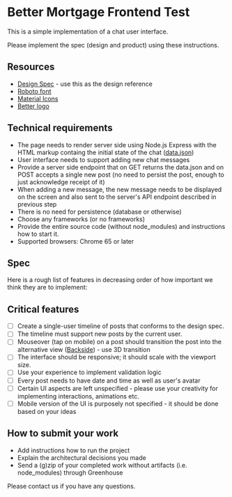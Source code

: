 # Better Mortgage Frontend Test

This is a simple implementation of a chat user interface.

Please implement the spec (design and product) using these instructions.

## Resources

* [Design Spec](Design-Spec-Main.png) - use this as the design reference
* [Roboto font](https://fonts.google.com/specimen/Roboto)
* [Material Icons](http://google.github.io/material-design-icons/)
* [Better logo](better-icon.svg)

## Technical requirements

* The page needs to render server side using Node.js Express with the HTML markup containg the initial state of the chat ([data.json](data.json)) 
* User interface needs to support adding new chat messages
* Provide a server side endpoint that on GET returns the data.json and on POST accepts a single new post (no need to persist the post, enough to just acknowledge receipt of it)
* When adding a new message, the new message needs to be displayed on the screen and also sent to the server's API endpoint described in previous step
* There is no need for persistence (database or otherwise)
* Choose any frameworks (or no frameworks)
* Provide the entire source code (without node_modules) and instructions how to start it.
* Supported browsers: Chrome 65 or later

## Spec

Here is a rough list of features in decreasing order of how important we think they are to implement:

## Critical features

* [ ] Create a single-user timeline of posts that conforms to the design spec.
* [ ] The timeline must support new posts by the current user.
* [ ] Mouseover (tap on mobile) on a post should transition the post into the alternative view ([Backside](Design-Spec-Click.png)) - use 3D transition
* [ ] The interface should be responsive; it should scale with the viewport size.
* [ ] Use your experience to implement validation logic
* [ ] Every post needs to have date and time as well as user's avatar
* [ ] Certain UI aspects are left unspecified - please use your creativity for implementing interactions, animations etc.
* [ ] Mobile version of the UI is purposely not specified - it should be done based on your ideas

## How to submit your work

* Add instructions how to run the project
* Explain the architectural decisions you made
* Send a (g)zip of your completed work without artifacts (i.e. node_modules) through Greenhouse

Please contact us if you have any questions.
